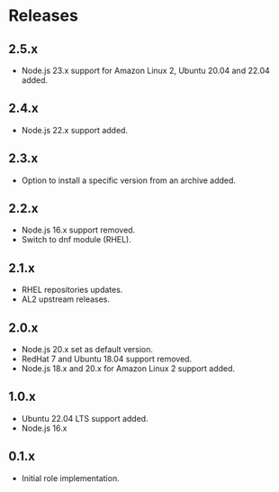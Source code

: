 # Releases

## 2.5.x

- Node.js 23.x support for Amazon Linux 2, Ubuntu 20.04 and 22.04 added.

## 2.4.x

- Node.js 22.x support added.

## 2.3.x

- Option to install a specific version from an archive added.

## 2.2.x

- Node.js 16.x support removed.
- Switch to dnf module (RHEL).

## 2.1.x

- RHEL repositories updates.
- AL2 upstream releases.

## 2.0.x

- Node.js 20.x set as default version.
- RedHat 7 and Ubuntu 18.04 support removed.
- Node.js 18.x and 20.x for Amazon Linux 2 support added.

## 1.0.x

- Ubuntu 22.04 LTS support added.
- Node.js 16.x

## 0.1.x

- Initial role implementation.
